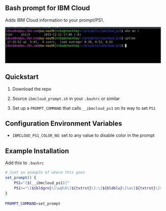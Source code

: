 Bash prompt for IBM Cloud
-------------------------


Adds IBM Cloud information to your prompt/PS1.


![ibmcloud_prompt.png](ibmcloud_prompt.png)


Quickstart
----------


1. Download the repo

2. Source `ibmcloud_prompt.sh` in your `.bashrc` or similar

3. Set up a `PROMPT_COMMAND` that calls `__ibmcloud_ps1` on its way to set `PS1`



Configuration Environment Variables
-----------------------------------


* `IBMCLOUD_PS1_COLOR_NO`: set to any value to disable color in the prompt



Example Installation
--------------------


Add this to `.bashrc`


```bash
# Just an example of where this goes
set_prompt() {
    PS1="[$(__ibmcloud_ps1)]"
    PS1+="\[${bldgrn}\]\u@\h\[${txtrst}\]:\[${bldblu}\]\w\[${txtrst}\]$ "
}

PROMPT_COMMAND=set_prompt
```
